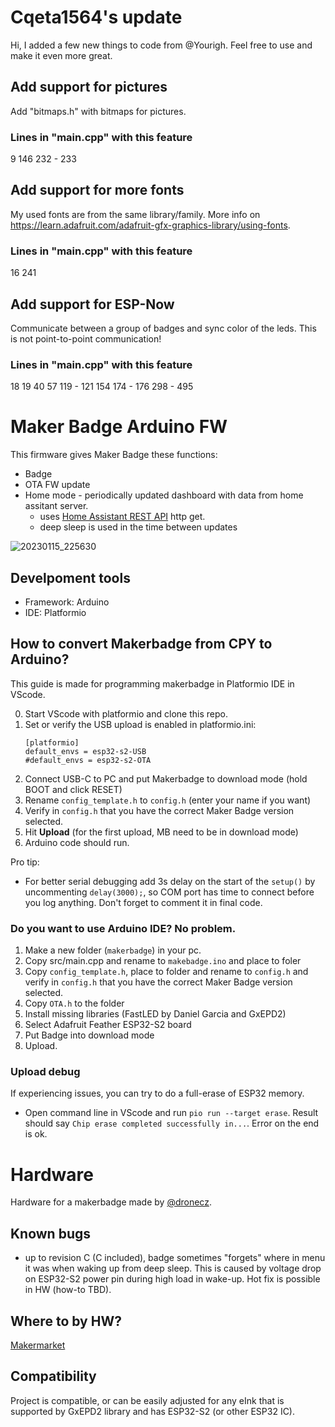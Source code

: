 # Cqeta1564's update
Hi, I added a few new things to code from @Yourigh. Feel free to use and make it even more great.
## Add support for pictures
Add "bitmaps.h" with bitmaps for pictures.
### Lines in "main.cpp" with this feature
9
146
232 - 233

## Add support for more fonts
My used fonts are from the same library/family. More info on https://learn.adafruit.com/adafruit-gfx-graphics-library/using-fonts.
### Lines in "main.cpp" with this feature
16
241

## Add support for ESP-Now
Communicate between a group of badges and sync color of the leds. This is not point-to-point communication!
### Lines in "main.cpp" with this feature
18
19
40
57
119 - 121
154
174 - 176
298 - 495


# Maker Badge Arduino FW
This firmware gives Maker Badge these functions:
* Badge
* OTA FW update
* Home mode - periodically updated dashboard with data from home assitant server. 
  * uses [Home Assistant REST API](https://developers.home-assistant.io/docs/api/rest/) http get.
  * deep sleep is used in the time between updates

![20230115_225630](https://user-images.githubusercontent.com/25552139/212756508-df7927dd-351f-4965-90e9-c199fa787e72.jpg)

## Develpoment tools
* Framework: Arduino
* IDE: Platformio

## How to convert Makerbadge from CPY to Arduino?

This guide is made for programming makerbadge in Platformio IDE in VScode.

0. Start VScode with platformio and clone this repo.
1. Set or verify the USB upload is enabled in platformio.ini:
    ```
    [platformio]
    default_envs = esp32-s2-USB
    #default_envs = esp32-s2-OTA
    ```
2. Connect USB-C to PC and put Makerbadge to download mode (hold BOOT and click RESET)
3. Rename `config_template.h` to `config.h` (enter your name if you want)
4. Verify in `config.h` that you have the correct Maker Badge version selected.
5. Hit **Upload** (for the first upload, MB need to be in download mode)
6. Arduino code should run. 

Pro tip: 
* For better serial debugging add 3s delay on the start of the `setup()` by uncommenting `delay(3000);`, so COM port has time to connect before you log anything. Don't forget to comment it in final code. 

### Do you want to use Arduino IDE? No problem.

1. Make a new folder (`makerbadge`) in your pc.
2. Copy src/main.cpp and rename to `makebadge.ino` and place to foler
3. Copy `config_template.h`, place to folder and rename to `config.h` and verify in `config.h` that you have the correct Maker Badge version selected.
4. Copy `OTA.h` to the folder
5. Install missing libraries (FastLED by Daniel Garcia and GxEPD2)
6. Select Adafruit Feather ESP32-S2 board
7. Put Badge into download mode
8. Upload.

### Upload debug

If experiencing issues, you can try to do a full-erase of ESP32 memory.
* Open command line in VScode and run `pio run --target erase`. Result should say `Chip erase completed successfully in...`. Error on the end is ok.

# Hardware
Hardware for a makerbadge made by [@dronecz](https://github.com/dronecz/maker_badge).

## Known bugs
* up to revision C (C included), badge sometimes "forgets" where in menu it was when waking up from deep sleep. This is caused by voltage drop on ESP32-S2 power pin during high load in wake-up. Hot fix is possible in HW (how-to TBD).

## Where to by HW? 
[Makermarket](http://makermarket.cz/)

## Compatibility
Project is compatible, or can be easily adjusted for any eInk that is supported by GxEPD2 library and has ESP32-S2 (or other ESP32 IC). 
